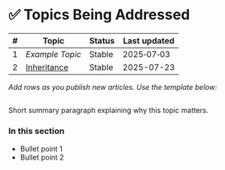 # ✅ Topics Being Addressed

| # | Topic | Status | Last updated |
|---|-------|--------|--------------|
| 1 | *Example Topic* | Stable | 2025‑07‑03 |
| 2 | [Inheritance](05-Inheritance.md) | Stable | 2025-07-23 |
_Add rows as you publish new articles. Use the template below:_

## <Topic Name>

Short summary paragraph explaining why this topic matters.

### In this section
- Bullet point 1
- Bullet point 2
